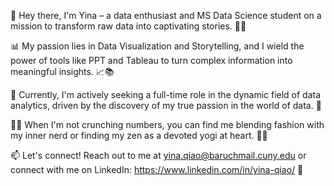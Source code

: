 👋 Hey there, I'm Yina – a data enthusiast and MS Data Science student on a mission to transform raw data into captivating stories. 👩‍💻

📊 My passion lies in Data Visualization and Storytelling, and I wield the power of tools like PPT and Tableau to turn complex information into meaningful insights. 📈📚

💞 Currently, I'm actively seeking a full-time role in the dynamic field of data analytics, driven by the discovery of my true passion in the world of data. 🚀

👗🤓 When I'm not crunching numbers, you can find me blending fashion with my inner nerd or finding my zen as a devoted yogi at heart. 🧘‍♀️

📫 Let's connect! Reach out to me at yina.qiao@baruchmail.cuny.edu or connect with me on LinkedIn: https://www.linkedin.com/in/yina-qiao/ 🤝

<!---
yinaS1234/yinaS1234 is a ✨ special ✨ repository because its `README.md` (this file) appears on your GitHub profile.
You can click the Preview link to take a look at your changes.
--->
